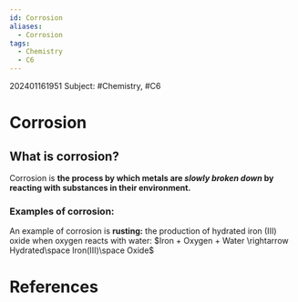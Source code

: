 ```yaml
---
id: Corrosion
aliases:
  - Corrosion
tags:
  - Chemistry
  - C6
---
```

202401161951
Subject: #Chemistry, #C6


# Corrosion

## What is corrosion?

Corrosion is **the process by which metals are *slowly broken down* by reacting with substances in their environment.** 

### Examples of corrosion:

An example of corrosion is **rusting:** the production of hydrated iron (III) oxide when oxygen reacts with water: $Iron + Oxygen + Water \rightarrow Hydrated\space Iron(III)\space Oxide$

# **References**



